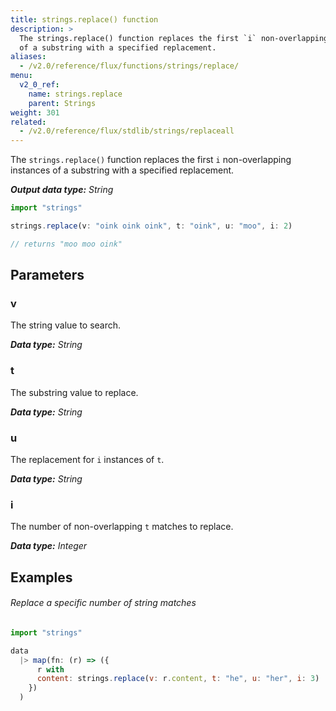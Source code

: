 ```yaml
---
title: strings.replace() function
description: >
  The strings.replace() function replaces the first `i` non-overlapping instances
  of a substring with a specified replacement.
aliases:
  - /v2.0/reference/flux/functions/strings/replace/
menu:
  v2_0_ref:
    name: strings.replace
    parent: Strings
weight: 301
related:
  - /v2.0/reference/flux/stdlib/strings/replaceall
---
```


The `strings.replace()` function replaces the first `i` non-overlapping instances
of a substring with a specified replacement.

_**Output data type:** String_

```js
import "strings"

strings.replace(v: "oink oink oink", t: "oink", u: "moo", i: 2)

// returns "moo moo oink"
```

## Parameters

### v
The string value to search.

_**Data type:** String_

### t
The substring value to replace.

_**Data type:** String_

### u
The replacement for `i` instances of `t`.

_**Data type:** String_

### i
The number of non-overlapping `t` matches to replace.

_**Data type:** Integer_

## Examples

###### Replace a specific number of string matches
```js
import "strings"

data
  |> map(fn: (r) => ({
      r with
      content: strings.replace(v: r.content, t: "he", u: "her", i: 3)
    })
  )
```
